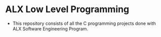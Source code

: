 # ALX Low Level Programming

- This repository consists of all the C programming projects done with ALX Software Engineering Program.
